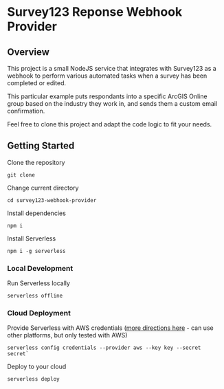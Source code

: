 # Survey123 Reponse Webhook Provider
## Overview
This project is a small NodeJS service that integrates with Survey123 as a webhook to perform various automated tasks when a survey has been completed or edited.

This particular example puts respondants into a specific ArcGIS Online group based on the industry they work in, and sends them a custom email confirmation.

Feel free to clone this project and adapt the code logic to fit your needs.

## Getting Started
Clone the repository
```
git clone
```
Change current directory
```
cd survey123-webhook-provider
```
Install dependencies
```
npm i
```
Install Serverless
```
npm i -g serverless
```

### Local Development
Run Serverless locally
```
serverless offline
```

### Cloud Deployment
Provide Serverless with AWS credentials ([more directions here](https://www.serverless.com/framework/docs/providers/aws/cli-reference/config-credentials/) - can use other platforms, but only tested with AWS)
```
serverless config credentials --provider aws --key key --secret secret`
```
Deploy to your cloud
```
serverless deploy
```